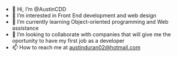 - 👋 Hi, I’m @AustinCDD
- 👀 I’m interested in Front End development and web design
- 🌱 I’m currently learning Object-oriented programming and Web assistance 
- 💞️ I’m looking to collaborate with companies that will give me the oportunity to have my first job as a developer
- 📫 How to reach me at austinduran02@hotmail.com

<!---
AustinCDD/AustinCDD is a ✨ special ✨ repository because its `README.md` (this file) appears on your GitHub profile.
You can click the Preview link to take a look at your changes.
--->
